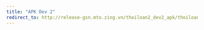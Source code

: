 ```yaml
---
title: "APK Dev 2"
redirect_to: http://release-gsn.mto.zing.vn/thoiloan2_dev2_apk/thoiloan2_vn-GSN-master-1.0.0-2-24.0-7.apk
---
```

